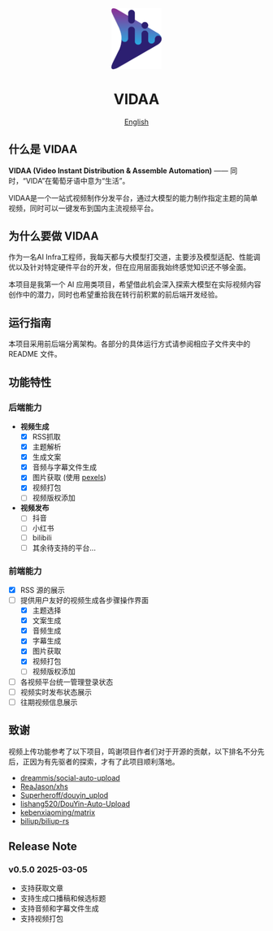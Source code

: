 <div align=center>
<img  src="docs/LOGO.svg"  width="100" />
</div>

<h1 align="center">
  VIDAA
</h1>

<p align="center">
  <a href="./docs/README_EN.md">English</a>
</p>

## 什么是 VIDAA

**VIDAA (Video Instant Distribution & Assemble Automation)** —— 同时，“VIDA”在葡萄牙语中意为“生活”。

VIDAA是一个一站式视频制作分发平台，通过大模型的能力制作指定主题的简单视频，同时可以一键发布到国内主流视频平台。

## 为什么要做 VIDAA

作为一名AI Infra工程师，我每天都与大模型打交道，主要涉及模型适配、性能调优以及针对特定硬件平台的开发，但在应用层面我始终感觉知识还不够全面。

本项目是我第一个 AI 应用类项目，希望借此机会深入探索大模型在实际视频内容创作中的潜力，同时也希望重拾我在转行前积累的前后端开发经验。

## 运行指南

本项目采用前后端分离架构。各部分的具体运行方式请参阅相应子文件夹中的 README 文件。

## 功能特性

### 后端能力

- **视频生成**
  - [x] RSS抓取
  - [x] 主题解析
  - [x] 生成文案
  - [x] 音频与字幕文件生成
  - [x] 图片获取 (使用 [pexels](https://pexels.com))
  - [x] 视频打包
  - [ ] 视频版权添加
- **视频发布**
  - [ ] 抖音
  - [ ] 小红书
  - [ ] bilibili
  - [ ] 其余待支持的平台...

### 前端能力

- [x] RSS 源的展示
- [ ] 提供用户友好的视频生成各步骤操作界面
  - [x] 主题选择
  - [x] 文案生成
  - [x] 音频生成
  - [x] 字幕生成
  - [x] 图片获取
  - [x] 视频打包
  - [ ] 视频版权添加
- [ ] 各视频平台统一管理登录状态
- [ ] 视频实时发布状态展示
- [ ] 往期视频信息展示

## 致谢

视频上传功能参考了以下项目，鸣谢项目作者们对于开源的贡献，以下排名不分先后，正因为有先驱者的探索，才有了此项目顺利落地。

- [dreammis/social-auto-upload](https://github.com/dreammis/social-auto-upload)
- [ReaJason/xhs](https://github.com/ReaJason/xhs)
- [Superheroff/douyin_uplod](https://github.com/Superheroff/douyin_uplod)
- [lishang520/DouYin-Auto-Upload](https://github.com/lishang520/DouYin-Auto-Upload)
- [kebenxiaoming/matrix](https://github.com/kebenxiaoming/matrix)
- [biliup/biliup-rs](https://github.com/biliup/biliup-rs)

## Release Note

### v0.5.0 2025-03-05

- 支持获取文章
- 支持生成口播稿和候选标题
- 支持音频和字幕文件生成
- 支持视频打包
